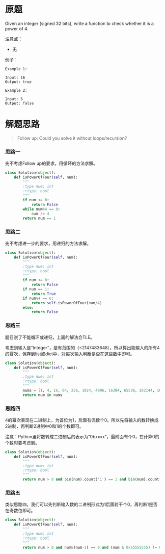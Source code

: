 # 原题
Given an integer (signed 32 bits), write a function to check whether it is a power of 4.

注意点：

  - 无

例子：

```
Example 1:

Input: 16
Output: true

Example 2:

Input: 5
Output: false
```

# 解题思路

> Follow up: Could you solve it without loops/recursion?

### 思路一
先不考虑Follow up的要求，用循环的方法求解。

```python
class Solution(object):
    def isPowerOfFour(self, num):
        """
        :type num: int
        :rtype: bool
        """
        if num <= 0:
            return False
        while num%4 == 0:
            num /= 4
        return num == 1
```

### 思路二
先不考虑进一步的要求，用递归的方法求解。

```python
class Solution(object):
    def isPowerOfFour(self, num):
        """
        :type num: int
        :rtype: bool
        """
        if num <= 0:
            return False
        if num == 1:
            return True
        if num%4 == 0:
            return self.isPowerOfFour(num/4)
        else:
            return False
```

### 思路三
题目说了不能循环或递归，上面的解法会TLE。

考虑到输入是“Integer”，是有范围的（<2147483648），所以算出能输入的所有4的幂次，保存到list或dict中，对每次输入判断是否在这些数中即可。

```python
class Solution(object):
    def isPowerOfFour(self, num):
        """
        :type num: int
        :rtype: bool
        """
        nums = [1, 4, 16, 64, 256, 1024, 4096, 16384, 65536, 262144, 1048576, 4194304, 16777216, 67108864, 268435456, 1073741824]
        return num in nums
```

### 思路四
4的幂次表现在二进制上，为首位为1，后面有偶数个0。所以先将输入的数转换成2进制，再判断2进制中0和1的个数即可。 

注意：Python里将数转成二进制后的表示为“0bxxxx”，最前面有个0，在计算0的个数时要考虑到。

```python
class Solution(object):
    def isPowerOfFour(self, num):
        """
        :type num: int
        :rtype: bool
        """
        return num > 0 and bin(num).count('1') == 1 and bin(num).count('0') % 2 == 1
```

### 思路五
类似思路四，我们可以先判断输入数的二进制形式为1后面若干个0，再判断1是否在奇数位即可。

```python
class Solution(object):
    def isPowerOfFour(self, num):
        """
        :type num: int
        :rtype: bool
        """
        return num > 0 and num&(num-1) == 0 and (num & 0x55555555) != 0
```
